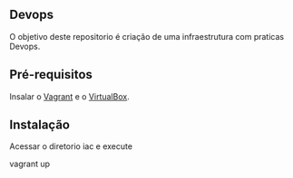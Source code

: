 ## Devops

O objetivo deste repositorio é criação de uma infraestrutura com praticas Devops.

## Pré-requisitos

Insalar o [Vagrant](https://www.vagrantup.com/) e o [VirtualBox](https://www.virtualbox.org/).

Instalação
----------
Acessar o diretorio iac e execute

vagrant up 
